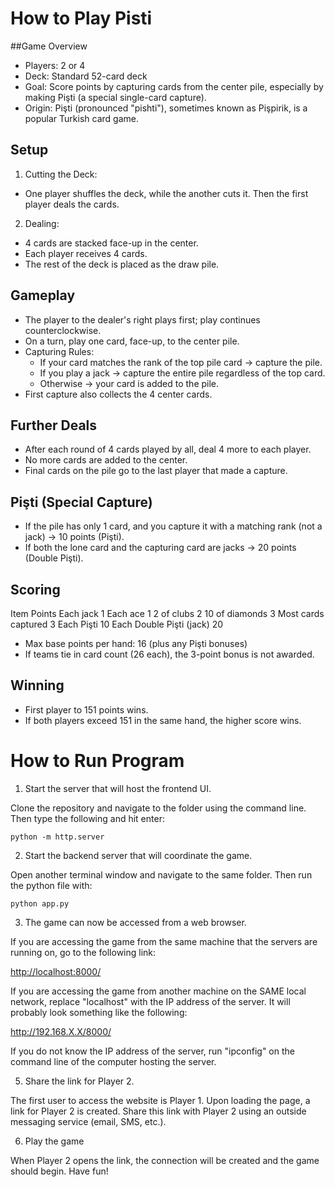 # How to Play Pisti

##Game Overview
- Players: 2 or 4
- Deck: Standard 52-card deck
- Goal: Score points by capturing cards from the center pile, especially by making Pişti (a special single-card capture).
- Origin: Pişti (pronounced "pishti"), sometimes known as Pişpirik, is a popular Turkish card game.

## Setup
1. Cutting the Deck:
- One player shuffles the deck, while the another cuts it. Then the first player deals the cards.
2. Dealing:
- 4 cards are stacked face-up in the center.
- Each player receives 4 cards.
- The rest of the deck is placed as the draw pile.

## Gameplay
- The player to the dealer's right plays first; play continues counterclockwise.
- On a turn, play one card, face-up, to the center pile.
- Capturing Rules:
  - If your card matches the rank of the top pile card → capture the pile.
  - If you play a jack → capture the entire pile regardless of the top card.
  - Otherwise → your card is added to the pile.
- First capture also collects the 4 center cards.

## Further Deals
- After each round of 4 cards played by all, deal 4 more to each player.
- No more cards are added to the center.
- Final cards on the pile go to the last player that made a capture.

## Pişti (Special Capture)
- If the pile has only 1 card, and you capture it with a matching rank (not a jack) → 10 points (Pişti).
- If both the lone card and the capturing card are jacks → 20 points (Double Pişti).

## Scoring
Item	Points
Each jack	1
Each ace	1
2 of clubs	2
10 of diamonds	3
Most cards captured	3
Each Pişti	10
Each Double Pişti (jack)	20

- Max base points per hand: 16 (plus any Pişti bonuses)
- If teams tie in card count (26 each), the 3-point bonus is not awarded.

## Winning
- First player to 151 points wins.
- If both players exceed 151 in the same hand, the higher score wins.


# How to Run Program
1. Start the server that will host the frontend UI.
 
Clone the repository and navigate to the folder using the command line. Then type the following and hit enter:

```python -m http.server```

2. Start the backend server that will coordinate the game.

Open another terminal window and navigate to the same folder. Then run the python file with:

```python app.py```

3. The game can now be accessed from a web browser.

If you are accessing the game from the same machine that the servers are running on, go to the following link:

[http://localhost:8000/](http://localhost:8000/)

If you are accessing the game from another machine on the SAME local network, replace "localhost" with the IP address of the server. It will probably look something like the following:

http://192.168.X.X/8000/

If you do not know the IP address of the server, run "ipconfig" on the command line of the computer hosting the server.
   
5. Share the link for Player 2.

The first user to access the website is Player 1. Upon loading the page, a link for Player 2 is created. Share this link with Player 2 using an outside messaging service (email, SMS, etc.). 

6. Play the game

When Player 2 opens the link, the connection will be created and the game should begin. Have fun!

